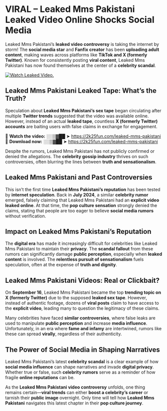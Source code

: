 # VIRAL – Leaked Mms Pakistani Leaked Video Online Shocks Social Media 

Leaked Mms Pakistani’s **leaked video controversy** is taking the internet by storm! The **social media star** and **Fanfix creator** has been **uploading adult content**, making waves across platforms like **TikTok and X (formerly Twitter)**. Known for consistently posting **viral content**, Leaked Mms Pakistani has now found themselves at the center of a **celebrity scandal**.  

[![Watch Leaked Video.](https://miro.medium.com/v2/resize:fit:828/format:webp/1*cilzJN44JGOrTw9NJCrNHA.gif "Watch Leaked Video")](https://2k25fun.com/leaked-mms-pakistani)

## **Leaked Mms Pakistani Leaked Tape: What’s the Truth?**  
Speculation about **Leaked Mms Pakistani’s sex tape** began circulating after multiple **Twitter trends** suggested that the video was available online. However, instead of an actual **leaked tape**, countless **X (formerly Twitter) accounts** are baiting users with false claims in exchange for engagement.  

🔹 **Watch the video:** ░░▒▓██ ➤ https://2k25fun.com/leaked-mms-pakistani  
🔹 **Download now:** ░░▒▓██ ➤ https://2k25fun.com/leaked-mms-pakistani  

Despite the rumors, Leaked Mms Pakistani has not publicly confirmed or denied the allegations. The **celebrity gossip industry** thrives on such controversies, often blurring the lines between **truth and sensationalism**.  

## **Leaked Mms Pakistani and Past Controversies**  
This isn’t the first time **Leaked Mms Pakistani’s reputation** has been tested by **internet speculation**. Back in **July 2024**, a similar **celebrity rumor** emerged, falsely claiming that Leaked Mms Pakistani had an **explicit video leaked online**. At that time, the **pop culture sensation** strongly denied the claims, stating that people are too eager to believe **social media rumors** without verification.  

## **Impact on Leaked Mms Pakistani’s Reputation**  
The **digital era** has made it increasingly difficult for celebrities like Leaked Mms Pakistani to maintain their **privacy**. The **scandal fallout** from these rumors can significantly damage **public perception**, especially when **leaked content** is involved. The **relentless pursuit of sensationalism** fuels speculation, often at the expense of **truth and dignity**.  

## **Leaked Mms Pakistani Videos: Real or Clickbait?**  
On **September 16**, Leaked Mms Pakistani became the top **trending topic on X (formerly Twitter)** due to the supposed **leaked sex tape**. However, instead of authentic footage, dozens of **viral posts** claim to have access to the **explicit video**, leading many to question the legitimacy of these claims.  

Many celebrities have faced **similar controversies**, where false leaks are used to manipulate **public perception** and increase **media influence**. Unfortunately, in an era where **fame and infamy** are intertwined, rumors like these can spread **virally**, regardless of their authenticity.  

## **The Power of Social Media in Shaping Narratives**  
Leaked Mms Pakistani’s latest **celebrity scandal** is a clear example of how **social media influence** can shape narratives and invade **digital privacy**. Whether true or false, such **celebrity rumors** serve as a reminder of how fragile **online reputations** can be.  

As the **Leaked Mms Pakistani video controversy** unfolds, one thing remains certain—**viral trends** can either **boost a celebrity’s career** or tarnish their **public image** overnight. Only time will tell how **Leaked Mms Pakistani** navigates this latest chapter in their **pop culture journey**. 